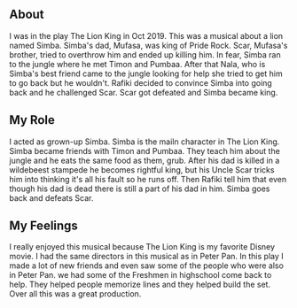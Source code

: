 ## About
I was in the play The Lion King in Oct 2019. This was a musical about a lion named Simba. Simba's dad, Mufasa, was king of Pride Rock. Scar, Mufasa's brother, tried to overthrow him and ended up killing him. In fear, Simba ran to the jungle where he met Timon and Pumbaa. After that Nala, who is Simba's best friend came to the jungle looking for help she tried to get him to go back but he wouldn't. Rafiki decided to convince Simba into going back and he challenged Scar. Scar got defeated and Simba became king.

## My Role
I acted as grown-up Simba. Simba is the mailn character in The Lion King. Simba became friends with Timon and Pumbaa. They teach him about the jungle and he eats the same food as them, grub. After his dad is killed in a wildebeest stampede he becomes rightful king, but his Uncle Scar tricks him into thinking it's all his fault so he runs off. Then Rafiki tell him that even though his dad is dead there is still a part of his dad in him. Simba goes back and defeats Scar.

## My Feelings
I really enjoyed this musical because The Lion King is my favorite Disney movie. I had the same directors in this musical as in Peter Pan. In this play I made a lot of new friends and even saw some of the people who were also in Peter Pan. we had some of the Freshmen in highschool come back to help. They helped people memorize lines and they helped build the set. Over all this was a great production.
